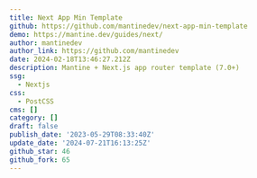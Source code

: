 ```yaml
---
title: Next App Min Template
github: https://github.com/mantinedev/next-app-min-template
demo: https://mantine.dev/guides/next/
author: mantinedev
author_link: https://github.com/mantinedev
date: 2024-02-18T13:46:27.212Z
description: Mantine + Next.js app router template (7.0+)
ssg:
  - Nextjs
css:
  - PostCSS
cms: []
category: []
draft: false
publish_date: '2023-05-29T08:33:40Z'
update_date: '2024-07-21T16:13:25Z'
github_star: 46
github_fork: 65
---
```

